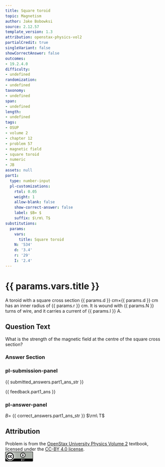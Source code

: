 ```yaml
---
title: Square toroid
topic: Magnetism
author: Jake Bobowksi
source: 2.12.57
template_version: 1.3
attribution: openstax-physics-vol2
partialCredit: true
singleVariant: false
showCorrectAnswer: false
outcomes:
- 19.2.4.0
difficulty:
- undefined
randomization:
- undefined
taxonomy:
- undefined
span:
- undefined
length:
- undefined
tags:
- OSUP
- volume 2
- chapter 12
- problem 57
- magnetic field
- square toroid
- numeric
- JB
assets: null
part1:
  type: number-input
  pl-customizations:
    rtol: 0.05
    weight: 1
    allow-blank: false
    show-correct-answer: false
    label: $B= $
    suffix: $\rm\ T$
substitutions:
  params:
    vars:
      title: Square toroid
    N: '534'
    d: '3.4'
    r: '29'
    I: '2.4'
---
```

# {{ params.vars.title }}
A toroid with a square cross section {{ params.d }}$\textrm{ cm}\times${{ params.d }}$\textrm{ cm}$ has an inner radius of {{ params.r }}$\textrm{ cm}$.
It is wound with {{ params.N }} turns of wire, and it carries a current of {{ params.I }}$\textrm{ A}$.

## Question Text

What is the strength of the magnetic field at the centre of the square cross section?

### Answer Section

### pl-submission-panel

{{ submitted_answers.part1_ans_str }}

{{ feedback.part1_ans }}

### pl-answer-panel

$B=$ {{ correct_answers.part1_ans_str }} $\rm\ T$

## Attribution

Problem is from the [OpenStax University Physics Volume 2](https://openstax.org/details/books/university-physics-volume-2) textbook, licensed under the [CC-BY 4.0 license](https://creativecommons.org/licenses/by/4.0/).<br>![Image representing the Creative Commons 4.0 BY license.](https://raw.githubusercontent.com/firasm/bits/master/by.png)